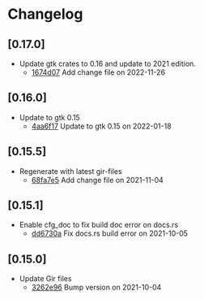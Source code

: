 # Changelog

## \[0.17.0]

- Update gtk crates to 0.16 and update to 2021 edition.
  - [1674d07](https://github.com/tauri-apps/javascriptcore-rs/commit/1674d0716c4e76705ce958fc8c464bb9cb4e9320) Add change file on 2022-11-26

## \[0.16.0]

- Update to gtk 0.15
  - [4aa6f17](https://github.com/tauri-apps/javascriptcore-rs/commit/4aa6f1758343f50cc7f7af42ac903077349b8051) Update to gtk 0.15 on 2022-01-18

## \[0.15.5]

- Regenerate with latest gir-files
  - [68fa7e5](https://github.com/tauri-apps/javascriptcore-rs/commit/68fa7e5f12110ac47c07afaaeebfeb7067dfca21) Add change file on 2021-11-04

## \[0.15.1]

- Enable cfg_doc to fix build doc error on docs.rs
  - [dd6730a](https://github.com/tauri-apps/javascriptcore-rs/commit/dd6730a7e478cf9a33b02f9fc8509f70330e861f) Fix docs.rs build error on 2021-10-05

## \[0.15.0]

- Update Gir files
  - [3262e96](https://github.com/tauri-apps/javascriptcore-rs/commit/3262e96efc1cd6a640b81368255f3ae9325b2170) Bump version on 2021-10-04
